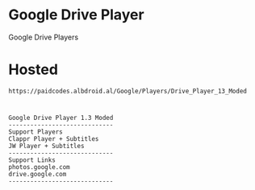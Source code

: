 # Google Drive Player
Google Drive Players
# Hosted
    https://paidcodes.albdroid.al/Google/Players/Drive_Player_13_Moded
#
    Google Drive Player 1.3 Moded
    -----------------------------
    Support Players
    Clappr Player + Subtitles
    JW Player + Subtitles
    -----------------------------
    Support Links
    photos.google.com
    drive.google.com
    -----------------------------
